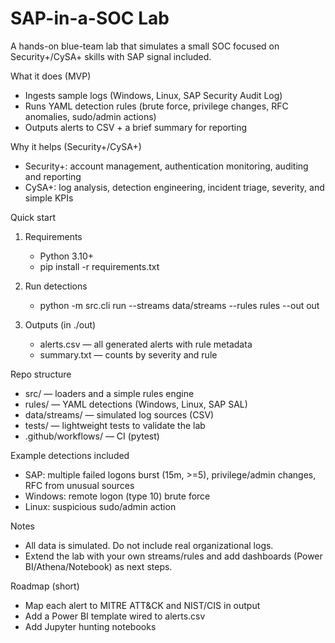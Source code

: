 # SAP-in-a-SOC Lab

A hands-on blue-team lab that simulates a small SOC focused on Security+/CySA+ skills with SAP signal included.

What it does (MVP)
- Ingests sample logs (Windows, Linux, SAP Security Audit Log)
- Runs YAML detection rules (brute force, privilege changes, RFC anomalies, sudo/admin actions)
- Outputs alerts to CSV + a brief summary for reporting

Why it helps (Security+/CySA+)
- Security+: account management, authentication monitoring, auditing and reporting
- CySA+: log analysis, detection engineering, incident triage, severity, and simple KPIs

Quick start
1) Requirements
   - Python 3.10+
   - pip install -r requirements.txt

2) Run detections
   - python -m src.cli run --streams data/streams --rules rules --out out

3) Outputs (in ./out)
   - alerts.csv — all generated alerts with rule metadata
   - summary.txt — counts by severity and rule

Repo structure
- src/ — loaders and a simple rules engine
- rules/ — YAML detections (Windows, Linux, SAP SAL)
- data/streams/ — simulated log sources (CSV)
- tests/ — lightweight tests to validate the lab
- .github/workflows/ — CI (pytest)

Example detections included
- SAP: multiple failed logons burst (15m, >=5), privilege/admin changes, RFC from unusual sources
- Windows: remote logon (type 10) brute force
- Linux: suspicious sudo/admin action

Notes
- All data is simulated. Do not include real organizational logs.
- Extend the lab with your own streams/rules and add dashboards (Power BI/Athena/Notebook) as next steps.

Roadmap (short)
- Map each alert to MITRE ATT&CK and NIST/CIS in output
- Add a Power BI template wired to alerts.csv
- Add Jupyter hunting notebooks